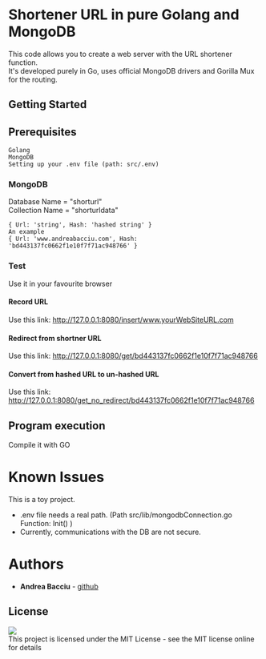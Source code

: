 # Shortener URL in pure Golang and MongoDB

This code allows you to create a web server with the URL shortener function. <br>
It's developed purely in Go, uses official MongoDB drivers and Gorilla Mux for the routing.

## Getting Started

## Prerequisites
```
Golang
MongoDB
Setting up your .env file (path: src/.env)
```
### MongoDB
Database Name = "shorturl" <br>
Collection Name = "shorturldata"
```
{ Url: 'string', Hash: 'hashed string' }
An example
{ Url: 'www.andreabacciu.com', Hash: 'bd443137fc0662f1e10f7f71ac948766' }
```

### Test

Use it in your favourite browser

#### Record URL
Use this link: http://127.0.0.1:8080/insert/www.yourWebSiteURL.com
#### Redirect from shortner URL
Use this link: http://127.0.0.1:8080/get/bd443137fc0662f1e10f7f71ac948766
#### Convert from hashed URL to un-hashed URL 
Use this link: http://127.0.0.1:8080/get_no_redirect/bd443137fc0662f1e10f7f71ac948766


## Program execution

Compile it with GO

# Known Issues
This is a toy project.
* .env file needs a real path. (Path src/lib/mongodbConnection.go Function: Init() )
* Currently, communications with the DB are not secure.

# Authors

* **Andrea Bacciu**  - [github](https://github.com/andreabac3)

## License
[![](https://img.shields.io/npm/l/unique-names-generator.svg)](https://github.com/andreasonny83/unique-names-generator/blob/master/LICENSE) <br>
This project is licensed under the MIT License - see the MIT license online for details
